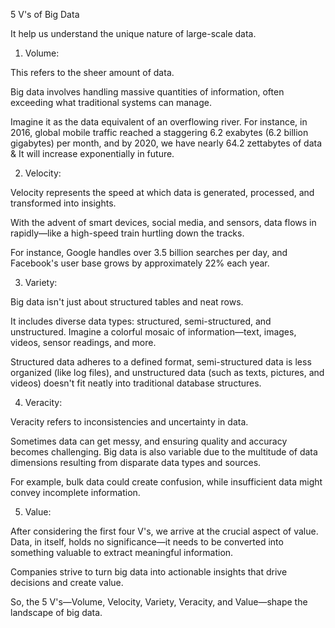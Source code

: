 5 V's of Big Data 


It help us understand the unique nature of large-scale data.


1. Volume: 

This refers to the sheer amount of data. 

Big data involves handling massive quantities of information, often exceeding what traditional systems can manage. 

Imagine it as the data equivalent of an overflowing river. For instance, in 2016, global mobile traffic reached a staggering 6.2 exabytes (6.2 billion gigabytes) per month, and by 2020, we have nearly 64.2 zettabytes of data & It will increase exponentially in future.



2. Velocity: 

Velocity represents the speed at which data is generated, processed, and transformed into insights. 

With the advent of smart devices, social media, and sensors, data flows in rapidly—like a high-speed train hurtling down the tracks. 

For instance, Google handles over 3.5 billion searches per day, and Facebook's user base grows by approximately 22% each year.



3. Variety: 

Big data isn't just about structured tables and neat rows. 

It includes diverse data types: structured, semi-structured, and unstructured. Imagine a colorful mosaic of information—text, images, videos, sensor readings, and more. 

Structured data adheres to a defined format, semi-structured data is less organized (like log files), and unstructured data (such as texts, pictures, and videos) doesn't fit neatly into traditional database structures.



4. Veracity: 

Veracity refers to inconsistencies and uncertainty in data. 

Sometimes data can get messy, and ensuring quality and accuracy becomes challenging. Big data is also variable due to the multitude of data dimensions resulting from disparate data types and sources. 

For example, bulk data could create confusion, while insufficient data might convey incomplete information.



5. Value: 

After considering the first four V's, we arrive at the crucial aspect of value. Data, in itself, holds no significance—it needs to be converted into something valuable to extract meaningful information. 

Companies strive to turn big data into actionable insights that drive decisions and create value.



So, the 5 V's—Volume, Velocity, Variety, Veracity, and Value—shape the landscape of big data.

